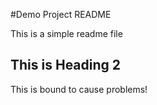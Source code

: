 #Demo Project README

This is a simple readme file

##   This is Heading 2

This is bound to cause problems!